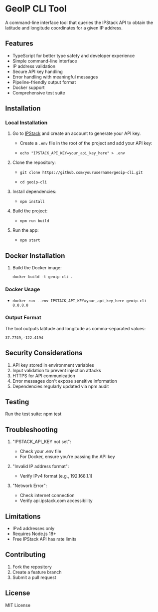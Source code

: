# GeoIP CLI Tool

A command-line interface tool that queries the IPStack API to obtain the latitude and longitude coordinates for a given IP address.

## Features

- TypeScript for better type safety and developer experience
- Simple command-line interface
- IP address validation
- Secure API key handling
- Error handling with meaningful messages
- Pipeline-friendly output format
- Docker support
- Comprehensive test suite

## Installation

### Local Installation

1. Go to [IPStack](https://ipstack.com/) and create an account to generate your API key.

   - Create a `.env` file in the root of the project and add your API key:

   - `echo "IPSTACK_API_KEY=your_api_key_here" > .env`

3. Clone the repository:

   - `git clone https://github.com/yourusername/geoip-cli.git`
   
   - `cd geoip-cli`

4. Install dependencies:

   - `npm install`

6. Build the project:

   - `npm run build`
  
7. Run the app:

   - `npm start`

## Docker Installation

1. Build the Docker image:

   `docker build -t geoip-cli .`

### Docker Usage

- `docker run --env IPSTACK_API_KEY=your_api_key_here geoip-cli 8.8.8.8`

### Output Format

The tool outputs latitude and longitude as comma-separated values:

`37.7749,-122.4194`

## Security Considerations

1. API key stored in environment variables
2. Input validation to prevent injection attacks
3. HTTPS for API communication
4. Error messages don't expose sensitive information
5. Dependencies regularly updated via npm audit

## Testing

Run the test suite:
npm test

## Troubleshooting

1. "IPSTACK_API_KEY not set":

   - Check your .env file
   - For Docker, ensure you're passing the API key

2. "Invalid IP address format":

   - Verify IPv4 format (e.g., 192.168.1.1)

3. "Network Error":
   - Check internet connection
   - Verify api.ipstack.com accessibility

## Limitations

- IPv4 addresses only
- Requires Node.js 18+
- Free IPStack API has rate limits

## Contributing

1. Fork the repository
2. Create a feature branch
3. Submit a pull request

## License

MIT License
